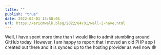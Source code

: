 ```yaml
---
title: ""
publish: "true"
date: 2022-04-01 13:58:03
url: https://ericmwalk.blog/2022/04/01/well-i-have.html
---
```


Well, I have spent more time than I would like to admit stumbling around GitHub today. However, I am happy to report that I moved an old PHP app I created out there and it is synced up to the hosting provider as well now 😁